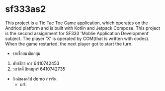 # sf333as2
  This project is a Tic Tac Toe Game application, which operates on the Andriod platform and is built with Kotlin and Jetpack Compose.
  This project is the second assignment for SF333 'Moblie Application Development' subject.
  The player 'X' is operated by COM(that is written with codes).
  When the game restarted, the next player got to start the turn. 
  
* รายชื่อสมาชิกกลุ่ม
1. พัทธ์ธีรา คาร 6410742453
2. วสวัตติ์ ชีพสมุทร์ 6410742735

* ลิงค์ของคลิป demo การรัน
  - url: 
 

 
